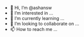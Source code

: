 - 👋 Hi, I’m @ashansw
- 👀 I’m interested in ...
- 🌱 I’m currently learning ...
- 💞️ I’m looking to collaborate on ...
- 📫 How to reach me ...

<!---
ashansw/ashansw is a ✨ special ✨ repository because its `README.md` (this file) appears on your GitHub profile.
You can click the Preview link to take a look at your changes.
--->
